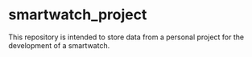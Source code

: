 # smartwatch_project
This repository is intended to store data from a personal project for the development of a smartwatch.
